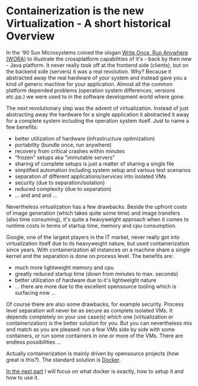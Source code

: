 # Containerization is the new Virtualization - A short historical Overview

In the '90 Sun Microsystems coined the slogan [Write Once, Run Anywhere (WORA)](https://en.wikipedia.or/Write_once,_run_anywhere) to illustrate the crossplatform capabilities of it's - back by then new - Java platform. It never really took off at the frontend side (clients), but on the backend side (servers) it was a real revolution. Why? Because it abstracted away the real hardware of your system and instead gave you a kind of generic machine for your application. Almost all the common platform depended problems (operation system differences, versions etc.pp.) we were used to in the software development world where gone.

The next revolutionary step was the advent of virtualization. Instead of just abstracting away the hardware for a single application it abstracted it away for a complete system including the operation system itself. Just to name a few benefits:

* better utilization of hardware (infrastructure optimization)
* portability (bundle once, run anywhere)
* recovery from critical crashes within minutes
* "frozen" setups aka "immutable servers"
* sharing of complete setups is just a matter of sharing a single file
* simplified automation including system setup and various test scenarios
* separation of different applications/services into isolated VMs
* security (due to separation/isolation)
* reduced complexity (due to separation)
* ... and and and ...

Nevertheless virtualization has a few drawbacks. Beside the upfront costs of image generation (which takes quite some time) and image transfers (also time consuming), it's quite a heavyweight approach when it comes to runtime costs in terms of startup time, memory and cpu consumption.

Google, one of the largest players in the IT market, never really got into virtualization itself due to its heavyweight nature, but used containerization since years. With containerization all instances on a machine share a single kernel and the separation is done on process level. The benefits are:

* much more lightweight memory and cpu
* greatly reduced startup time (down from minutes to max. seconds)
* better utilization of hardware due to it's lightweight nature
* ... there are more due to the excellent opensource tooling which is surfacing now ...

Of course there are also some drawbacks, for example security. Process level separation will never be as secure as complete isolated VMs. It depends completely on your use case(s) which one (virtualization or containerization) is the better solution for you. But you can nevertheless mix and match as you are pleased: run a few VMs side by side with some containers, or run some containers in one or more of the VMs. There are endless possibilities ...

Actually containerization is mainly driven by opensource projects (how great is this?). The standard solution is [Docker](www.docker.com).

[In the next part](docker-up-and-running.md) I will focus on what docker is exactly, how to setup it and how to use it.
